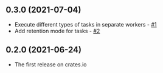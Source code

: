 ## 0.3.0 (2021-07-04)

- Execute different types of tasks in separate workers - [#1](https://github.com/ayrat555/fang/pull/1)
- Add retention mode for tasks - [#2](https://github.com/ayrat555/fang/pull/2)

## 0.2.0 (2021-06-24)

- The first release on crates.io
